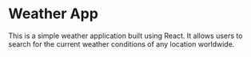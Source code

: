 # Weather App

This is a simple weather application built using React. It allows users to search for the current weather conditions of any location worldwide.

